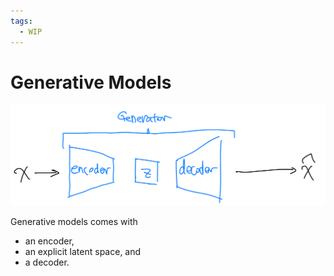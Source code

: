 ```yaml
---
tags:
  - WIP
---
```


# Generative Models

![Generative Models](assets/generative-models-1.jpg)

Generative models comes with

- an encoder,
- an explicit latent space, and
- a decoder.

